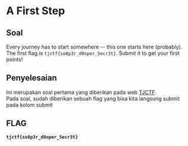 # A First Step

## Soal
Every journey has to start somewhere -- this one starts here (probably).
The first flag is `tjctf{so0p3r_d0oper_5ecr3t}`. Submit it to get your first points!

## Penyelesaian
Ini merupakan soal pertama yang diberikan pada web [TJCTF](https://tjctf.org/chals/list).
<br> Pada soal, sudah diberikan sebuah flag yang bisa kita langsung submit pada kolom submit

## FLAG
__`tjctf{so0p3r_d0oper_5ecr3t}`__
